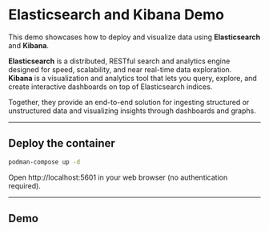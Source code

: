 # Elasticsearch and Kibana Demo

This demo showcases how to deploy and visualize data using **Elasticsearch** and **Kibana**.

**Elasticsearch** is a distributed, RESTful search and analytics engine designed for speed, scalability, and near real-time data exploration.  
**Kibana** is a visualization and analytics tool that lets you query, explore, and create interactive dashboards on top of Elasticsearch indices.  

Together, they provide an end-to-end solution for ingesting structured or unstructured data and visualizing insights through dashboards and graphs.

---

## Deploy the container

```bash
podman-compose up -d
```

Open http://localhost:5601 in your web browser (no authentication required).

---

## Demo